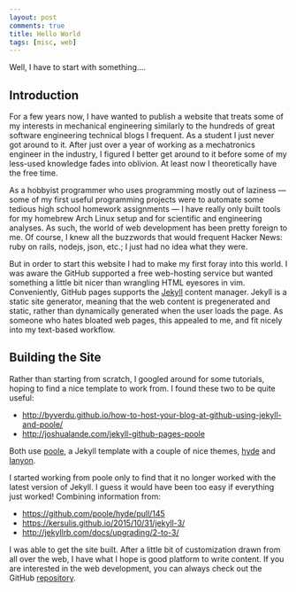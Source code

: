 ```yaml
---
layout: post
comments: true
title: Hello World
tags: [misc, web]
---
```


Well, I have to start with something....

## Introduction
For a few years now, I have wanted to publish a website that treats some of my interests in mechanical engineering similarly to the hundreds of great software engineering technical blogs I frequent.
As a student I just never got around to it.
After just over a year of working as a mechatronics engineer in the industry, I figured I better get around to it before some of my less-used knowledge fades into oblivion.
At least now I theoretically have the free time.

As a hobbyist programmer who uses programming mostly out of laziness — some of my first useful programming projects were to automate some tedious high school homework assignments — I have really only built tools for my homebrew Arch Linux setup and for scientific and engineering analyses.
As such, the world of web development has been pretty foreign to me.
Of course, I knew all the buzzwords that would frequent Hacker News: ruby on rails, nodejs, json, etc.; I just had no idea what they were.

But in order to start this website I had to make my first foray into this world.
I was aware the GitHub supported a free web-hosting service but wanted something a little bit nicer than wrangling HTML eyesores in vim.
Conveniently, GitHub pages supports the [Jekyll](http://jekyllrb.com) content manager.
Jekyll is a static site generator, meaning that the web content is pregenerated and static, rather than dynamically generated when the user loads the page.
As someone who hates bloated web pages, this appealed to me, and fit nicely into my text-based workflow.

## Building the Site
Rather than starting from scratch, I googled around for some tutorials, hoping to find a nice template to work from.
I found these two to be quite useful:

* <http://byverdu.github.io/how-to-host-your-blog-at-github-using-jekyll-and-poole/>
* <http://joshualande.com/jekyll-github-pages-poole>

Both use [poole](http://getpoole.com/), a Jekyll template with a couple of nice themes, [hyde](http://hyde.getpoole.com/) and [lanyon](http://lanyon.getpoole.com/).

I started working from poole only to find that it no longer worked with the latest version of Jekyll.
I guess it would have been too easy if everything just worked!
Combining information from:

* <https://github.com/poole/hyde/pull/145>
* <https://kersulis.github.io/2015/10/31/jekyll-3/>
* <http://jekyllrb.com/docs/upgrading/2-to-3/>

I was able to get the site built.
After a little bit of customization drawn from all over the web, I have what I hope is good platform to write content.
If you are interested in the web development, you can always check out the GitHub [repository](https://github.com/egan/egan.github.io).
